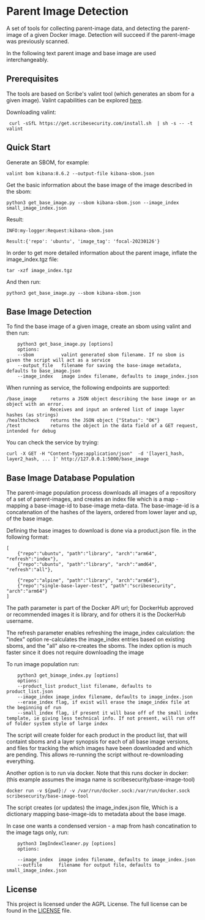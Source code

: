 # Parent Image Detection
A set of tools for collecting parent-image data, and detecting the parent-image of a given Docker image.
Detection will succeed if the parent-image was previously scanned.

In the following text parent image and base image are used interchangeably.

## Prerequisites
The tools are based on Scribe's valint tool (which generates an sbom for a given image). Valint capabilities can be explored [here](https://scribe-security.netlify.app/docs/CLI/valint/). 

Downloading valint:

``` curl -sSfL https://get.scribesecurity.com/install.sh  | sh -s -- -t valint```

## Quick Start

Generate an SBOM, for example:

```valint bom kibana:8.6.2 --output-file kibana-sbom.json```

Get the basic information about the base image of the image described in the sbom:

```python3 get_base_image.py --sbom kibana-sbom.json --image_index small_image_index.json```

Result:
```
INFO:my-logger:Request:kibana-sbom.json

Result:{'repo': 'ubuntu', 'image_tag': 'focal-20230126'}
```

In order to get more detailed information about the parent image, inflate the image_index.tgz file:
    
```tar -xzf image_index.tgz```

And then run:
    
```python3 get_base_image.py --sbom kibana-sbom.json```
    


## Base Image Detection
To find the base image of a given image, create an sbom using valint and then run:
```
    python3 get_base_image.py [options]
    options:
    --sbom          valint generated sbom filename. If no sbom is given the script will act as a service
    --output_file   filename for saving the base-image metadata, defaults to base_image.json
    --image_index   image index filename, defaults to image_index.json
```

When running as service, the following endpoints are supported:
```
/base_image     returns a JSON object describing the base image or an object with an error. 
                Receives and input an ordered list of image layer hashes (as strings)
/healthcheck    returns the JSON object {"Status": "OK"}
/test           returns the object in the data field of a GET request, intended for debug
```

You can check the service by trying:
```
curl -X GET -H "Content-Type:application/json"  -d '[layer1_hash, layer2_hash, ... ]' http://127.0.0.1:5000/base_image

```


## Base Image Database Population

The parent-image population process downloads all images of a repository of a set of parent-images, and creates an index file which is a map - mapping a base-image-id to base-image meta-data.
The base-image-id is a concatenation of the hashes of the layers, ordered from lower layer and up, of the base image.

Defining the base images to download is done via a product.json file. in the following format:
```
[
    {"repo":"ubuntu", "path":"library", "arch":"arm64", "refresh":"index"},
    {"repo":"ubuntu", "path":"library", "arch":"amd64", "refresh":"all"},

    {"repo":"alpine", "path":"library", "arch":"arm64"},
    {"repo":"single-base-layer-test", "path":"scribesecurity", "arch":"arm64"}
]
```

The path parameter is part of the Docker API url; for DockerHub approved or recommended images it is library, and for others it is the DockerHub username.

The refresh parameter enables refreshing the image_index calculation: the "index" option re-calculates the image_index entries based on existing sboms, and the "all" also re-creates the sboms. The index option is much faster since it does not require downloading the image

To run image population run:
```
    python3 get_bimage_index.py [options]
    options:
    --product_list product_list filename, defaults to product_list.json
    --image_index image_index filename, defaults to image_index.json
    --erase_index flag, if exist will erase the image_index file at the beginning of run
    --small_index flag, if present it will base off of the small index template, ie giving less technical info. If not present, will run off of folder system style of large index
```

The script will create folder for each product in the product list, that will containt sboms and a layer synopsis for each of all base image versions,  and files for tracking the which images have been downloaded and which are pending. This allows re-running the script without re-downloading everything.



Another option is to run via docker. Note that this runs docker in docker:
(this example assumes the imaga name is scribesecurity/base-image-tool)
```
docker run -v ${pwd}:/ -v /var/run/docker.sock:/var/run/docker.sock  scribesecurity/base-image-tool
```

The script creates (or updates) the image_index.json file, Which is a dictionary mapping base-image-ids to metadata about the base image.

In case one wants a condensed version - a map from hash concatination to the image tags only, run:

```
    python3 ImgIndexCleaner.py [options]
    options:

    --image_index  image index filename, defaults to image_index.json
    --outfile      filename for output file, defaults to small_image_index.json
```


## License 
This project is licensed under the AGPL License. The full license can be found in the [LICENSE](agpl-3.0.txt) file.